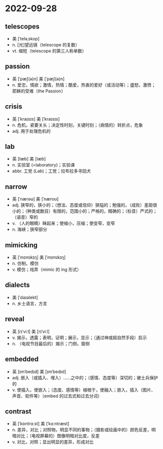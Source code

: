 # 2022-09-28

## telescopes
- 美  [ˈteləˌskop]
- n. [光]望远镜（telescope 的复数）
- vt. 缩短（telescope 的第三人称单数）

## passion
- 英  [ˈpæʃ(ə)n]   美  [ˈpæʃ(ə)n]
- n. 爱恋，情欲；激情，热情；酷爱，热衷的爱好（或活动等）；盛怒，激愤；耶稣的受难（the Passion）

## crisis
- 英  [ˈkraɪsɪs]   美  [ˈkraɪsɪs]
- n. 危机，紧要关头；决定性时刻，关键时刻；（病情的）转折点，危象
- adj. 用于处理危机的

## lab
- 英  [læb]   美  [læb]
- n. 实验室 (=laboratory)；实验课
- abbr. 工党 (Lab)；工党；拉布拉多寻回犬

## narrow
- 英  [ˈnærəʊ]   美  [ˈnæroʊ]
- adj. 狭窄的，狭小的；（想法、态度或信仰）狭隘的；勉强的，（成败）差距很小的；（种类或数目）有限的，范围小的；严格的，精确的；（标音）严式的；（语音）窄的
- v. （人的眼睛）眯起来；使缩小，压缩；使变窄，变窄
- n. 海峡；狭窄部分

## mimicking
- 英  [ˈmɪmɪkɪŋ]   美  [ˈmɪmɪkɪŋ]
- n. 仿制，模仿
- v. 模仿；戏弄（mimic 的 ing 形式）

## dialects
- 美  [ˈdaɪəlekt]
- n. 乡土语言，方言

## reveal
- 英  [rɪˈviːl]   美  [rɪˈviːl]
- v. 揭示，透露；表明，证明；展示，显示；（通过神或超自然手段）启示
- n. （电视节目最后的）揭示；门侧，窗侧

## embedded
- 英  [ɪmˈbedɪd]   美  [ɪmˈbedɪd]
- adj. 嵌入（或插入、埋入）……之中的；（感情、态度等）深切的；被士兵保护的
- v. 使插入，使嵌入；（态度、感情等）植根于，使融入；嵌入，插入（图片、声音、软件等）（embed 的过去式和过去分词）

## contrast
- 英  [ˈkɒntrɑːst]   美  [ˈkɑːntræst]
- n. 差异，对比；对照物，明显不同的事物；（摄影或绘画中的）颜色反差，明暗对比；（电视屏幕的）图像明暗对比度，反差
- v. 对比，对照；显出明显的差异，形成对比
